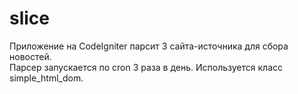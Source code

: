 # slice

Приложение на CodeIgniter парсит 3 сайта-источника для сбора новостей.<br>
Парсер запускается по cron 3 раза в день. Используется класс simple_html_dom.<br>
